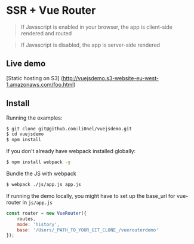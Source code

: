# SSR + Vue Router

> If Javascript is enabled in your browser, the app is client-side rendered and routed
 
> If Javascript is disabled, the app is server-side rendered

## Live demo

[Static hosting on S3] (http://vuejsdemo.s3-website-eu-west-1.amazonaws.com/foo.html)

## Install

Running the examples:

``` bash
$ git clone git@github.com:li0nel/vuejsdemo.git
$ cd vuejsdemo
$ npm install
```

If you don't already have webpack installed globally:

```bash
$ npm install webpack -g
```

Bundle the JS with webpack

```bash
$ webpack ./js/app.js app.js
```

If running the demo locally, you might have to set up the base_url for vue-router in `js/app.js`

```javascript
const router = new VueRouter({
    routes,
    mode: 'history',
    base: '/Users/_PATH_TO_YOUR_GIT_CLONE_/vuerouterdemo'
});
```